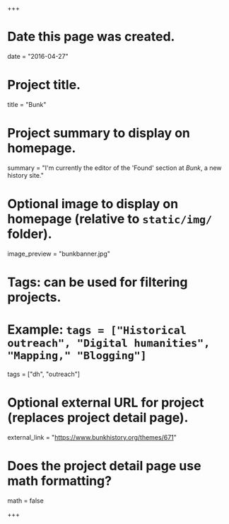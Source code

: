 +++
# Date this page was created.
date = "2016-04-27"

# Project title.
title = "Bunk"

# Project summary to display on homepage.
summary = "I'm currently the editor of the 'Found' section at *Bunk*, a new history site."

# Optional image to display on homepage (relative to `static/img/` folder).
image_preview = "bunkbanner.jpg"

# Tags: can be used for filtering projects.
# Example: `tags = ["Historical outreach", "Digital humanities", "Mapping," "Blogging"]`
tags = ["dh", "outreach"]

# Optional external URL for project (replaces project detail page).
external_link = "https://www.bunkhistory.org/themes/671"

# Does the project detail page use math formatting?
math = false

+++

